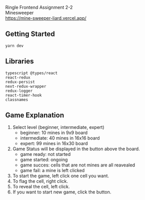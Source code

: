 Ringle Frontend Assignment 2-2  
Minesweeper  
https://mine-sweeper-liard.vercel.app/

## Getting Started

```
yarn dev
```
## Libraries

```
typescript @types/react
react-redux
redux-persist
next-redux-wrapper
redux-logger
react-timer-hook
classnames
```

## Game Explanation
1. Select level (beginner, intermediate, expert)
   - beginner: 10 mines in 9x9 board
   - intermediate: 40 mines in 16x16 board
   - expert: 99 mines in 16x30 board
2. Game Status will be displayed in the button above the board.
   - game ready: not started
   - game started: ongoing
   - game succes: cells that are not mines are all reavealed
   - game fail: a mine is left clicked
3. To start the game, left click one cell you want.
4. To flag the cell, right click.
5. To reveal the cell, left click.
6. If you want to start new game, click the button.